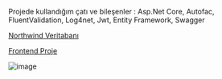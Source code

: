 <p> Projede kullandığım çatı ve bileşenler : Asp.Net Core, Autofac, FluentValidation, Log4net, Jwt, Entity Framework, Swagger </p>

<a href="https://github.com/Microsoft/sql-server-samples/tree/master/samples/databases/northwind-pubs">Northwind Veritabanı</a>

<a href="https://github.com/aerdogan/kamp-frontend">Frontend Proje</a>

![image](https://user-images.githubusercontent.com/193318/111577322-196edb00-87c3-11eb-891d-4cda411d492c.png)
